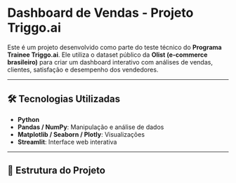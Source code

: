 # Dashboard de Vendas - Projeto Triggo.ai

Este é um projeto desenvolvido como parte do teste técnico do **Programa Trainee Triggo.ai**. Ele utiliza o dataset público da **Olist (e-commerce brasileiro)** para criar um dashboard interativo com análises de vendas, clientes, satisfação e desempenho dos vendedores.

---

## 🛠️ Tecnologias Utilizadas

- **Python**
- **Pandas / NumPy**: Manipulação e análise de dados
- **Matplotlib / Seaborn / Plotly**: Visualizações
- **Streamlit**: Interface web interativa

---

## 📁 Estrutura do Projeto
